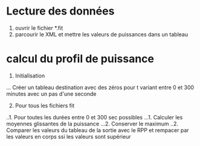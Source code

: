 # Lecture des données

1. ouvrir le fichier *.fit
2. parcourir le XML et mettre les valeurs de puissances dans un tableau

# calcul du profil de puissance

1. Initialisation

... Créer un tableau destination avec des zéros pour t variant entre 0 et 300 minutes avec un pas d'une seconde

2. Pour tous les fichiers fit 

..1. Pour toutes les durées entre 0 et 300 sec possibles 
...1. Calculer les moyennes glissantes de la puissance
...2. Conserver le maximum
..2. Comparer les valeurs du tableau de la sortie avec le RPP et rempacer par les valeurs en corps ssi les valeurs sont supérieur


